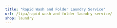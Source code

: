 ```yaml
---
title: "Rapid Wash and Folder Laundry Service"
url: /lipa/rapid-wash-and-folder-laundry-service/
shop: laundry
---
```

